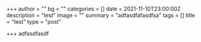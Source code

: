 +++
author = ""
bg = ""
categories = []
date = 2021-11-10T23:00:00Z
description = "test"
image = ""
summary = "adfasdfafasdfsa"
tags = []
title = "test"
type = "post"

+++
adfasdfasdf